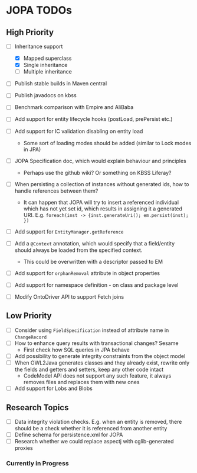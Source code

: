 # JOPA TODOs 

## High Priority

- [ ] Inheritance support
    - [x] Mapped superclass
    - [x] Single inheritance
    - [ ] Multiple inheritance
- [ ] Publish stable builds in Maven central
- [ ] Publish javadocs on kbss
- [ ] Benchmark comparison with Empire and AliBaba
- [ ] Add support for entity lifecycle hooks (postLoad, prePersist etc.)
- [ ] Add support for IC validation disabling on entity load
    - Some sort of loading modes should be added (similar to Lock modes in JPA)
- [ ] JOPA Specification doc, which would explain behaviour and principles
    - Perhaps use the github wiki? Or something on KBSS Liferay?
- [ ] When persisting a collection of instances without generated ids, how to handle references between them?
    - It can happen that JOPA will try to insert a referenced individual which has not yet set id, which
        results in assigning it a generated URI. E.g. `foreach(inst -> {inst.generateUri(); em.persist(inst); })`    
- [ ] Add support for `EntityManager.getReference`
- [ ] Add a `@Context` annotation, which would specify that a field/entity should always be loaded from the specified context.
    - This could be overwritten with a descriptor passed to EM
- [ ] Add support for `orphanRemoval` attribute in object properties
- [ ] Add support for namespace definition - on class and package level
- [ ] Modify OntoDriver API to support Fetch joins


## Low Priority

- [ ] Consider using `FieldSpecification` instead of attribute name in `ChangeRecord`
- [ ] How to enhance query results with transactional changes? Sesame
    - First check how SQL queries in JPA behave
- [ ] Add possibility to generate integrity constraints from the object model
- [ ] When OWL2Java generates classes and they already exist, rewrite only the fields and getters and setters, keep any other code intact
    - CodeModel API does not support any such feature, it always removes files and replaces them with new ones
- [ ] Add support for Lobs and Blobs    

## Research Topics

- [ ] Data integrity violation checks. E.g. when an entity is removed, there should be a check whether it is referenced from another entity
- [ ] Define schema for persistence.xml for JOPA
- [ ] Research whether we could replace aspectj with cglib-generated proxies

### Currently in Progress

